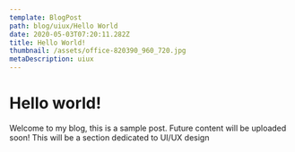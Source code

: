 ```yaml
---
template: BlogPost
path: blog/uiux/Hello World
date: 2020-05-03T07:20:11.282Z
title: Hello World!
thumbnail: /assets/office-820390_960_720.jpg
metaDescription: uiux
---
```

# Hello world!

Welcome to my blog, this is a sample post. Future content will be uploaded soon! This will be a section dedicated to UI/UX design
